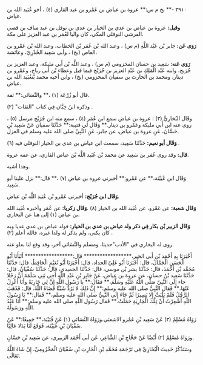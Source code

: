 ٣٩١٠ -** بخ م س:** عروة بن عياض بن عَمْرو بن عبد القاري (٤) ، أخو عُبَيد الله بن عياض.

**وقيل:** عروة بن عياض بن عدي بن الخيار بن عدي بن نوفل بن عبد مناف بن قصي القرشي النوفلي المكي، كان واليا لعُمَر بن عبد العزيز على مكة.

**رَوَى عَن:** جابر بْن عَبْد اللَّهِ (م س) ، وعبد الله بْن عُمَر بْن الخطاب، وعبد الله بْن عَمْرو بن العاص (بخ) ، وأبي سَعِيد الخُدْرِيّ، وعائشة.

**رَوَى عَنه:** سَعِيد بن حسان المخزومي (م س) ، وعبد اللَّه بْن أَبي مليكة، وعبد العزيز بن جُرَيج، وابنه عَبْد الْمَلِكِ بن عَبْدِ العزيز بن جُرَيْج فيما قيل وعطاء بْن أَبي رباح، وعَمْرو بن دينار، ومحمد بن الحارث بن سفيان المخزومي (بخ) ، وابن أخيه محمد بْنعُبَيد الله بن عياض.

قال أبو زُرْعَة (١) ،** والنَّسَائي:** ثقة.

وذكره ابنُ حِبَّان فِي كتاب "الثقات" (٢) .

وقَال البُخارِيُّ (٣) : عروة بن عياض سمع ابن عُمَر (٤) ، سمع منه ابن جُرَيْج مرسل (٥) ، روى عنه ابن أَبي مليكة وعَمْرو بن دينار.** وَقَال لي قتيبة:** حَدَّثَنَا سفيان عَنْ سَعِيد بْنِ حَسَّانَ، عَنِ عروة بن عياض، عن جابر، عَنِ النَّبِيِّ صلى الله عليه وسلم في العزل.

**وَقَال أبو نعيم:** حَدَّثَنَا سَعِيد، سمعت ابن عياض بن عدي بن الخيار النوفلي فيه (٦) .

**قال:** وقد روى عُمَر بن سَعِيد عن محمد بْن عُبَيد اللَّه بْن عياض القاري، عن عمه عروة.

وهذا أشبه.

وَقَال ابن عُيَيْنَة،** عن عَمْرو:** أخبرني عروة بن عياض (٧) ،** قال:** نزل علينا أبو سَعِيد.

**وَقَال ابن جُرَيْج:** أخبرني عَمْرو بْن عُبَيد اللَّه بْن عياض.

**وَقَال شعبة:** عن عَمْرو، عن عُبَيد الله بن الخيار (٨) .**وَقَال زكريا:** عن عُمَر وأخبره عُبَيد الله بن عياض (١) إلى هنا عن البخاري.

**وَقَال الزبير بْن بكار فِي ذكر ولد عياض بن عدي بن الخيار:** فولد عياض بن عدي عديا وبه كان يكنى، ولم يذكر له ولدا غيره، فالله أعلم (٢) .

روى له البخاري في "الأدب"حديثا، ومسلم والنَّسَائي آخر، وقد وقع لنا بعلو عنه.

أَخْبَرَنَا بِهِ أَحْمَد بْن أَبي الخير،****************** قال:****************** أَنْبَأَنَا أَبُو الْحَسَنِ الْجَمَّالُ، قال: أَخْبَرَنَا أَبُو عَلِيّ الحداد، قال: أَخْبَرَنَا أَبُو نُعَيْمٍ الْحَافِظُ، قال: حَدَّثَنَا مُحَمَّد بْن أَحْمَدَ، قال: حَدَّثَنَا بشر بْن موسى، قال: حَدَّثَنَا الحميدي، قال: حَدَّثَنَا سُفْيَانُ، قال: حَدَّثَنَا سَعِيد بْنُ حسان، عن عروة بن عياض، عَنْ جَابِرِ بْنِ عَبْدِ اللَّهِ أَخِي بَنِي سَلَمَةَ أَنَّ رَجُلا جاء إِلَى النَّبِيّ صَلَّى اللَّهُ عَلَيْهِ وسَلَّمَ،** فقَالَ:** يا رَسُول اللَّهِ إِنَّ لِي جَارِيَةً وأَنَا أَعْزِلُ عَنْهَا.** فَقال النَّبِيُّ صلى الله عليه وسلم:** إِنَّ ذَلِكَ لا يَرُدُّ شَيْئًا قَضَاهُ اللَّهُ. قال: فَذَهَبَ الرَّجُلُ فَلَمْ يَلْبَثْ إِلا يَسِيرًا ثُمَّ جَاءَ إِلَى النَّبِيُّ صلى الله عليه وسلم،** فَقال:** يَا رَسُولَ اللَّهِ أُشْعِرْتُ أَنْ تِلْكَ الْجَارِيَةِ حَمَلَتْ.** فَقال رَسُول اللَّهِ صلى الله عليه وسلم:** أَنَا عَبْدُ اللَّهِ ورَسُولُهُ.

رَوَاهُ مُسْلِمٌ (٣) عَنْ سَعِيد بْنِ عَمْرو الاشعثي.ورَوَاهُ النَّسَائي (١) عَنْ قُتَيْبَةَ،** جَمِيعًا:** عَنْ سُفْيَانَ بْنِ عُيَيْنَة، فَوَقَعَ لَنَا بَدَلا عَالِيًا.

ورَوَاهُ مُسْلِمٌ (٢) أَيْضًا عَنْ حَجَّاجِ بْنِ الشَّاعِرِ، عَن أبي أَحْمَد الزبيري، عن سَعِيد بْنِ حَسَّانٍ.

وسَنَذْكُرُ حَدِيثَ الْبُخَارِيِّ فِي تَرْجَمَةِ مُحَمَّدِ بْنِ الْحَارِثِ بْنِ سُفْيَانَ الْمَخْزُومِيِّ، إِنْ شَاءَ اللَّهُ تَعَالَى.